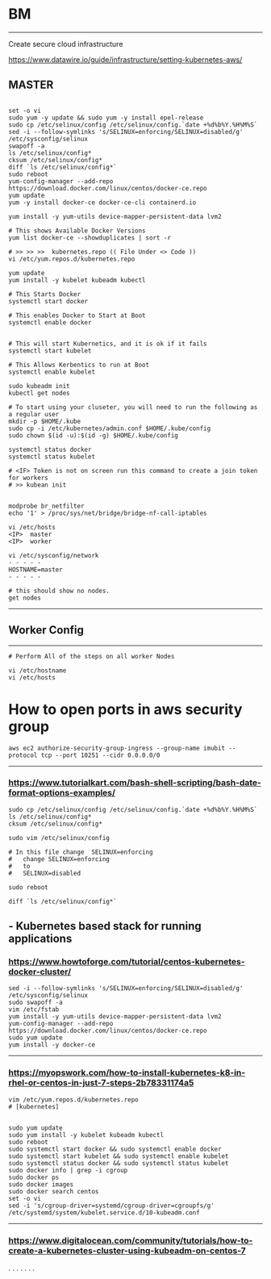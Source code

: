 # BM
---
Create secure cloud infrastructure

https://www.datawire.io/guide/infrastructure/setting-kubernetes-aws/



## MASTER

``` console

set -o vi
sudo yum -y update && sudo yum -y install epel-release
sudo cp /etc/selinux/config /etc/selinux/config.`date +%d%b%Y.%H%M%S`
sed -i --follow-symlinks 's/SELINUX=enforcing/SELINUX=disabled/g' /etc/sysconfig/selinux
swapoff -a
ls /etc/selinux/config*
cksum /etc/selinux/config*
diff `ls /etc/selinux/config*`
sudo reboot
yum-config-manager --add-repo https://download.docker.com/linux/centos/docker-ce.repo
yum update
yum -y install docker-ce docker-ce-cli containerd.io

yum install -y yum-utils device-mapper-persistent-data lvm2

# This shows Available Docker Versions
yum list docker-ce --showduplicates | sort -r

# >> >> >>  kubernetes.repo (( File Under <> Code ))
vi /etc/yum.repos.d/kubernetes.repo

yum update
yum install -y kubelet kubeadm kubectl

# This Starts Docker
systemctl start docker

# This enables Docker to Start at Boot
systemctl enable docker


# This will start Kubernetics, and it is ok if it fails
systemctl start kubelet

# This Allows Kerbentics to run at Boot
systemctl enable kubelet

sudo kubeadm init 
kubectl get nodes

# To start using your cluseter, you will need to run the following as a regular user
mkdir -p $HOME/.kube
sudo cp -i /etc/kubernetes/admin.conf $HOME/.kube/config
sudo chown $(id -u):$(id -g) $HOME/.kube/config

systemctl status docker
systemctl status kubelet

# <IF> Token is not on screen run this command to create a join token for workers
# >> kubean init


modprobe br_netfilter
echo '1' > /proc/sys/net/bridge/bridge-nf-call-iptables

vi /etc/hosts
<IP>  master
<IP>  worker

vi /etc/sysconfig/network
- - - - - 
HOSTNAME=master
- - - - - 

# this should show no nodes.
get nodes

```
---
## Worker Config
---
``` console
# Perform All of the steps on all worker Nodes

vi /etc/hostname
vi /etc/hosts
```



# How to open ports in aws security group
``` console
aws ec2 authorize-security-group-ingress --group-name imubit --protocol tcp --port 10251 --cidr 0.0.0.0/0
```

---
### https://www.tutorialkart.com/bash-shell-scripting/bash-date-format-options-examples/
``` console
sudo cp /etc/selinux/config /etc/selinux/config.`date +%d%b%Y.%H%M%S`
ls /etc/selinux/config*
cksum /etc/selinux/config*

sudo vim /etc/selinux/config

# In this file change  SELINUX=enforcing
#   change SELINUX=enforcing
#   to 
#   SELINUX=disabled

sudo reboot

diff `ls /etc/selinux/config*`
```

## - Kubernetes based stack for running applications

### https://www.howtoforge.com/tutorial/centos-kubernetes-docker-cluster/

``` console
sed -i --follow-symlinks 's/SELINUX=enforcing/SELINUX=disabled/g' /etc/sysconfig/selinux
sudo swapoff -a
vim /etc/fstab
yum install -y yum-utils device-mapper-persistent-data lvm2
yum-config-manager --add-repo https://download.docker.com/linux/centos/docker-ce.repo
sudo yum update 
yum install -y docker-ce
```

--- 
### https://myopswork.com/how-to-install-kubernetes-k8-in-rhel-or-centos-in-just-7-steps-2b78331174a5

``` console
vim /etc/yum.repos.d/kubernetes.repo
# [kubernetes]


sudo yum update 
sudo yum install -y kubelet kubeadm kubectl
sudo reboot
sudo systemctl start docker && sudo systemctl enable docker
sudo systemctl start kubelet && sudo systemctl enable kubelet
sudo systemctl status docker && sudo systemctl status kubelet
sudo docker info | grep -i cgroup
sudo docker ps
sudo docker images
sudo docker search centos
set -o vi
sed -i 's/cgroup-driver=systemd/cgroup-driver=cgroupfs/g' /etc/systemd/system/kubelet.service.d/10-kubeadm.conf
```

--- 
### https://www.digitalocean.com/community/tutorials/how-to-create-a-kubernetes-cluster-using-kubeadm-on-centos-7

. . . . . . . 
 
